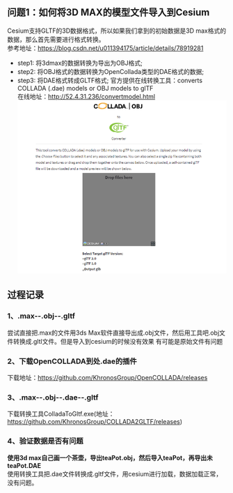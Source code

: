 ## 问题1：如何将3D MAX的模型文件导入到Cesium
Cesium支持GLTF的3D数据格式，所以如果我们拿到的初始数据是3D max格式的数据，那么首先需要进行格式转换。    
参考地址：https://blog.csdn.net/u011394175/article/details/78919281
- step1: 将3dmax的数据转换为导出为OBJ格式;
- step2: 将OBJ格式的数据转换为OpenCollada类型的DAE格式的数据;
- step3: 将DAE格式转成GLTF格式;
官方提供在线转换工具：converts COLLADA (.dae) models or OBJ models to glTF   
在线地址：http://52.4.31.236/convertmodel.html    
![img](https://github.com/huanglw/JavaScript_tutorial/blob/master/Snipaste_2018-06-22_11-25-18.png)

## 过程记录
### 1、.max--.obj--.gltf
尝试直接把.max的文件用3ds Max软件直接导出成.obj文件，然后用工具吧.obj文件转换成.gltl文件。但是导入到cesium的时候没有效果
有可能是原始文件有问题

### 2、下载OpenCOLLADA到处.dae的插件
下载地址：https://github.com/KhronosGroup/OpenCOLLADA/releases

### 3、.max--.obj--.dae--.gltf
下载转换工具ColladaToGltf.exe(地址：https://github.com/KhronosGroup/COLLADA2GLTF/releases)

### 4、验证数据是否有问题
**使用3d max自己画一个茶壶，导出teaPot.obj，然后导入teaPot，再导出未teaPot.DAE**    
使用转换工具把.dae文件转换成.gltf文件，用cesium进行加载，数据加载正常，没有问题。

